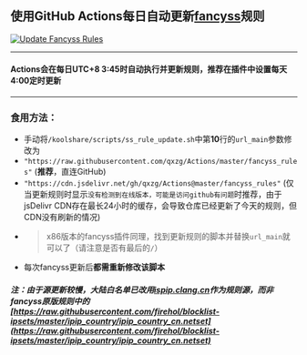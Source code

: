 ## 使用GitHub Actions每日自动更新[fancyss](https://github.com/hq450/fancyss)规则  
[![Update Fancyss Rules](https://github.com/qxzg/Actions/actions/workflows/fancyss-rules.yml/badge.svg)](https://github.com/qxzg/Actions/actions/workflows/fancyss-rules.yml)   

---   
#### Actions会在每日UTC+8 3:45时自动执行并更新规则，推荐在插件中设置每天4:00定时更新  
---
### 食用方法：
- 手动将`/koolshare/scripts/ss_rule_update.sh`中第**10**行的`url_main`参数修改为
- `"https://raw.githubusercontent.com/qxzg/Actions/master/fancyss_rules"`  (**推荐**，直连GitHub)
- `"https://cdn.jsdelivr.net/gh/qxzg/Actions@master/fancyss_rules"`  (仅当更新规则时显示`没有检测到在线版本，可能是访问github有问题`时推荐，由于jsDelivr CDN存在最长24小时的缓存，会导致仓库已经更新了今天的规则，但CDN没有刷新的情况)
- > x86版本的fancyss插件同理，找到更新规则的脚本并替换`url_main`就可以了（请注意是否有最后的`/`）
- 每次fancyss更新后**都需重新修改该脚本**

##### 注：由于源更新较慢，大陆白名单已改用[ispip.clang.cn](https://ispip.clang.cn/all_cn.txt)作为规则源，而非fancyss原版规则中的[https://raw.githubusercontent.com/firehol/blocklist-ipsets/master/ipip_country/ipip_country_cn.netset](https://raw.githubusercontent.com/firehol/blocklist-ipsets/master/ipip_country/ipip_country_cn.netset)   
